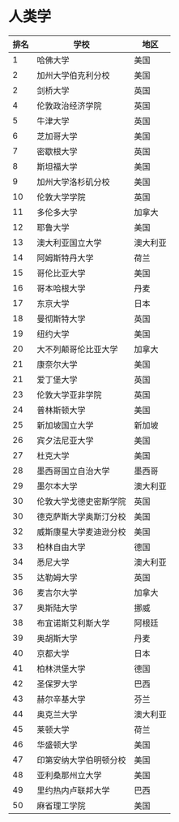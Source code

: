 # 人类学
|排名|学校|地区|
|---|---|----| 
|1|哈佛大学|美国|
|2|加州大学伯克利分校|美国|
|2|剑桥大学|英国|
|4|伦敦政治经济学院|英国|
|5|牛津大学|英国|
|6|芝加哥大学|美国|
|7|密歇根大学|英国|
|8|斯坦福大学|美国|
|9|加州大学洛杉矶分校|美国|
|10|伦敦大学学院|英国|
|11|多伦多大学|加拿大|
|12|耶鲁大学|美国|
|13|澳大利亚国立大学|澳大利亚|
|14|阿姆斯特丹大学|荷兰|
|15|哥伦比亚大学|美国|
|16|哥本哈根大学|丹麦|
|17|东京大学|日本|
|18|曼彻斯特大学|英国|
|19|纽约大学|美国|
|20|大不列颠哥伦比亚大学|加拿大|
|21|康奈尔大学|美国|
|21|爱丁堡大学|英国|
|23|伦敦大学亚非学院|英国|
|24|普林斯顿大学|美国|
|25|新加坡国立大学|新加坡|
|26|宾夕法尼亚大学|美国|
|27|杜克大学|美国|
|28|墨西哥国立自治大学|墨西哥|
|29|墨尔本大学|澳大利亚|
|30|伦敦大学戈德史密斯学院|英国|
|30|德克萨斯大学奥斯汀分校|美国|
|32|威斯康星大学麦迪逊分校|美国|
|33|柏林自由大学|德国|
|34|悉尼大学|澳大利亚|
|35|达勒姆大学|英国|
|36|麦吉尔大学|加拿大|
|37|奥斯陆大学|挪威|
|38|布宜诺斯艾利斯大学|阿根廷|
|39|奥胡斯大学|丹麦|
|40|京都大学|日本|
|41|柏林洪堡大学|德国|
|42|圣保罗大学|巴西|
|43|赫尔辛基大学|芬兰|
|44|奥克兰大学|澳大利亚|
|45|莱顿大学|荷兰|
|46|华盛顿大学|美国|
|47|印第安纳大学伯明顿分校|美国|
|48|亚利桑那州立大学|美国|
|49|里约热内卢联邦大学|巴西|
|50|麻省理工学院|美国|
